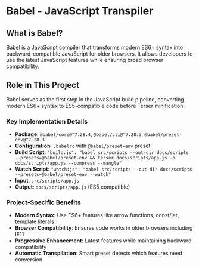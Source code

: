 # Babel - JavaScript Transpiler

## What is Babel?

Babel is a JavaScript compiler that transforms modern ES6+ syntax into
backward-compatible JavaScript for older browsers. It allows developers to use
the latest JavaScript features while ensuring broad browser compatibility.

## Role in This Project

Babel serves as the first step in the JavaScript build pipeline, converting
modern ES6+ syntax to ES5-compatible code before Terser minification.

### Key Implementation Details

- **Package**: `@babel/core@^7.28.4`, `@babel/cli@^7.28.3`,
  `@babel/preset-env@^7.28.3`
- **Configuration**: `.babelrc` with `@babel/preset-env` preset
- **Build Script**:
  `"build:js": "babel src/scripts --out-dir docs/scripts --presets=@babel/preset-env && terser docs/scripts/app.js -o docs/scripts/app.js --compress --mangle"`
- **Watch Script**:
  `"watch:js": "babel src/scripts --out-dir docs/scripts --presets=@babel/preset-env --watch"`
- **Input**: `src/scripts/app.js`
- **Output**: `docs/scripts/app.js` (ES5 compatible)

### Project-Specific Benefits

- **Modern Syntax**: Use ES6+ features like arrow functions, const/let, template
  literals
- **Browser Compatibility**: Ensures code works in older browsers including IE11
- **Progressive Enhancement**: Latest features while maintaining backward
  compatibility
- **Automatic Transpilation**: Smart preset detects which features need
  conversion
